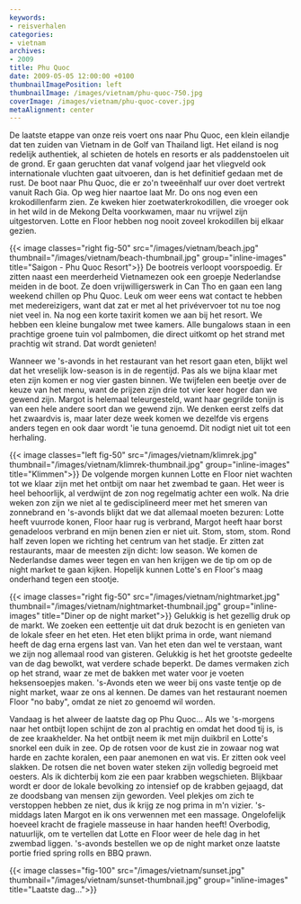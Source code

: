 ```yaml
---
keywords:
- reisverhalen
categories:
- vietnam
archives:
- 2009
title: Phu Quoc
date: 2009-05-05 12:00:00 +0100
thumbnailImagePosition: left
thumbnailImage: /images/vietnam/phu-quoc-750.jpg
coverImage: /images/vietnam/phu-quoc-cover.jpg
metaAlignment: center
---
```


De laatste etappe van onze reis voert ons naar Phu Quoc, een klein eilandje dat
ten zuiden van Vietnam in de Golf van Thailand ligt. Het eiland is nog redelijk
authentiek, al schieten de hotels en resorts er als paddenstoelen uit de grond.
Er gaan geruchten dat vanaf volgend jaar het vliegveld ook internationale
vluchten gaat uitvoeren, dan is het definitief gedaan met de rust. De boot naar
Phu Quoc, die er zo'n tweeënhalf uur over doet vertrekt vanuit Rach Gia. Op weg
hier naartoe laat Mr. Do ons nog even een krokodillenfarm zien. Ze kweken hier
zoetwaterkrokodillen, die vroeger ook in het wild in de Mekong Delta
voorkwamen, maar nu vrijwel zijn uitgestorven. Lotte en Floor hebben nog nooit
zoveel krokodillen bij elkaar gezien.

{{< image classes="right fig-50" src="/images/vietnam/beach.jpg" thumbnail="/images/vietnam/beach-thumbnail.jpg" group="inline-images" title="Saigon - Phu Quoc Resort">}}
De bootreis verloopt voorspoedig. Er zitten naast een meerderheid Vietnamezen
ook een groepje Nederlandse meiden in de boot. Ze doen vrijwilligerswerk in Can
Tho en gaan een lang weekend chillen op Phu Quoc. Leuk om weer eens wat contact
te hebben met medereizigers, want dat zat er met al het privévervoer tot nu toe
nog niet veel in. Na nog een korte taxirit komen we aan bij het resort. We
hebben een kleine bungalow met twee kamers. Alle bungalows staan in een
prachtige groene tuin vol palmbomen, die direct uitkomt op het strand met
prachtig wit strand. Dat wordt genieten!

Wanneer we 's-avonds in het restaurant van het resort gaan eten, blijkt wel dat
het vreselijk low-season is in de regentijd. Pas als we bijna klaar met eten
zijn komen er nog vier gasten binnen. We twijfelen een beetje over de keuze van
het menu, want de prijzen zijn drie tot vier keer hoger dan we gewend zijn.
Margot is helemaal teleurgesteld, want haar gegrilde tonijn is van een hele
andere soort dan we gewend zijn. We denken eerst zelfs dat het zwaardvis is,
maar later deze week komen we dezelfde vis ergens anders tegen en ook daar
wordt 'ie tuna genoemd. Dit nodigt niet uit tot een herhaling.

{{< image classes="left fig-50" src="/images/vietnam/klimrek.jpg" thumbnail="/images/vietnam/klimrek-thumbnail.jpg" group="inline-images" title="Klimmen">}}
De volgende morgen kunnen Lotte en Floor niet wachten tot we klaar zijn met het
ontbijt om naar het zwembad te gaan. Het weer is heel behoorlijk, al verdwijnt
de zon nog regelmatig achter een wolk. Na drie weken zon zijn we niet al te
gedisciplineerd meer met het smeren van zonnebrand en 's-avonds blijkt dat we
dat allemaal moeten bezuren: Lotte heeft vuurrode konen, Floor haar rug is
verbrand, Margot heeft haar borst genadeloos verbrand en mijn benen zien er
niet uit. Stom, stom, stom. Rond half zeven lopen we richting het centrum van
het stadje. Er zitten zat restaurants, maar de meesten zijn dicht: low season.
We komen de Nederlandse dames weer tegen en van hen krijgen we de tip om op de
night market te gaan kijken. Hopelijk kunnen Lotte's en Floor's maag onderhand
tegen een stootje.

{{< image classes="right fig-50" src="/images/vietnam/nightmarket.jpg" thumbnail="/images/vietnam/nightmarket-thumbnail.jpg" group="inline-images" title="Diner op de night market">}}
Gelukkig is het gezellig druk op de markt. We zoeken een eettentje uit dat druk
bezocht is en genieten van de lokale sfeer en het eten. Het eten blijkt prima
in orde, want niemand heeft de dag erna ergens last van. Van het eten dan wel
te verstaan, want we zijn nog allemaal rood van gisteren. Gelukkig is het het
grootste gedeelte van de dag bewolkt, wat verdere schade beperkt. De dames
vermaken zich op het strand, waar ze met de bakken met water voor je voeten
heksensoepjes maken. 's-Avonds eten we weer bij ons vaste tentje op de night
market, waar ze ons al kennen. De dames van het restaurant noemen Floor "no
baby", omdat ze niet zo genoemd wil worden.

Vandaag is het alweer de laatste dag op Phu Quoc... Als we 's-morgens naar het
ontbijt lopen schijnt de zon al prachtig en omdat het dood tij is, is de zee
kraakhelder. Na het ontbijt neem ik met mijn duikbril en Lotte's snorkel een
duik in zee. Op de rotsen voor de kust zie in zowaar nog wat harde en zachte
koralen, een paar anemonen en wat vis. Er zitten ook veel slakken. De rotsen
die net boven water steken zijn volledig begroeid met oesters. Als ik
dichterbij kom zie een paar krabben wegschieten. Blijkbaar wordt er door de
lokale bevolking zo intensief op de krabben gejaagd, dat ze doodsbang van
mensen zijn geworden. Veel plekjes om zich te verstoppen hebben ze niet, dus ik
krijg ze nog prima in m'n vizier. 's-middags laten Margot en ik ons verwennen
met een massage. Ongelofelijk hoeveel kracht de fragiele masseuse in haar
handen heeft! Overbodig, natuurlijk, om te vertellen dat Lotte en Floor weer de
hele dag in het zwembad liggen. 's-avonds bestellen we op de night market onze
laatste portie fried spring rolls en BBQ prawn.

{{< image classes="fig-100" src="/images/vietnam/sunset.jpg" thumbnail="/images/vietnam/sunset-thumbnail.jpg" group="inline-images" title="Laatste dag...">}}
